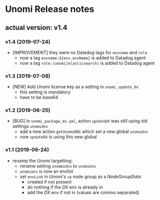 # Unomi Release notes

## actual version: v1.4

### v1.4 (2019-07-24)
* [IMPROVEMENT] they were no Datadog tags for `envname` and `role`
    * now a tag `envname:${env.envName}` is added to Datadog agent
    * now a tag `role:(unomi|elasticsearch)` is added to Datadog agent

### v1.3 (2019-07-08)
* [NEW] Add _Unomi_ license key as a setting in `unomi_update_dx`
    * this setting is mandatory
    * have to be base64

### v1.2 (2019-06-25)
* [BUG] in `unomi_package_dx.yml`, action `updateDX` was still using old settings `unomidns`
    * add a new action `getUnomiDNS` which set a new global `unomidns`
    * now `updateDX` is using this new global


### v1.1 (2019-06-24)
* revamp the Unomi targetting:
    * rename setting `unommidns` to `unomienv`
    * `unomienv` is now an envlist
    * set `envLink` in Unomi's `cp` node group as a _NodeGroupData_
        * created if not present
        * do nothing if the _DX_ env is already in
        * add the _DX_ env if not in (values are commo separated)
